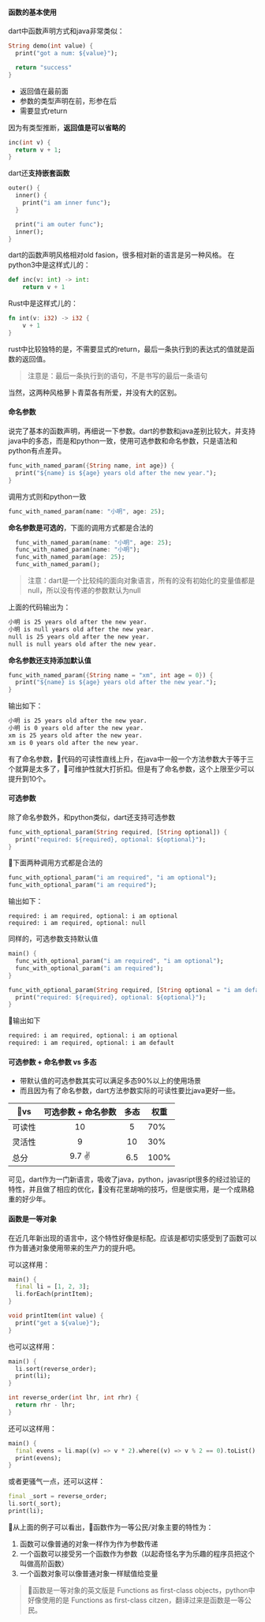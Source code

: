 #### 函数的基本使用

dart中函数声明方式和java非常类似：
```dart
String demo(int value) {
  print("got a num: ${value}");

  return "success"
}
```
- 返回值在最前面
- 参数的类型声明在前，形参在后
- 需要显式return

因为有类型推断，**返回值是可以省略的**
```dart
inc(int v) {
  return v + 1;
}
```

dart还**支持嵌套函数**
```dart
outer() {
  inner() {
    print("i am inner func");
  }

  print("i am outer func");
  inner();
}
```

dart的函数声明风格相对old fasion，很多相对新的语言是另一种风格。
在python3中是这样式儿的：
```python
def inc(v: int) -> int:
    return v + 1
```
Rust中是这样式儿的：
```rust
fn int(v: i32) -> i32 {
    v + 1
}
```
rust中比较独特的是，不需要显式的return，最后一条执行到的表达式的值就是函数的返回值。
> 注意是：最后一条执行到的语句，不是书写的最后一条语句

当然，这两种风格萝卜青菜各有所爱，并没有大的区别。

#### 命名参数

说完了基本的函数声明，再细说一下参数。dart的参数和java差别比较大，并支持java中的多态，而是和python一致，使用可选参数和命名参数，只是语法和python有点差异。
```dart
func_with_named_param({String name, int age}) {
  print("${name} is ${age} years old after the new year.");
}
```
调用方式则和python一致
```dart
func_with_named_param(name: "小明", age: 25);
```
**命名参数是可选的**，下面的调用方式都是合法的
```dart
  func_with_named_param(name: "小明", age: 25);
  func_with_named_param(name: "小明");
  func_with_named_param(age: 25);
  func_with_named_param();
```
> 注意：dart是一个比较纯的面向对象语言，所有的没有初始化的变量值都是null，所以没有传递的参数默认为null

上面的代码输出为：
```sh
小明 is 25 years old after the new year.
小明 is null years old after the new year.
null is 25 years old after the new year.
null is null years old after the new year.
```
**命名参数还支持添加默认值**
```dart
func_with_named_param({String name = "xm", int age = 0}) {
  print("${name} is ${age} years old after the new year.");
}
```
输出如下：
```sh
小明 is 25 years old after the new year.
小明 is 0 years old after the new year.
xm is 25 years old after the new year.
xm is 0 years old after the new year.
```

有了命名参数，代码的可读性直线上升，在java中一般一个方法参数大于等于三个就算是太多了，可维护性就大打折扣。但是有了命名参数，这个上限至少可以提升到10个。

#### 可选参数

除了命名参数外，和python类似，dart还支持可选参数
```dart
func_with_optional_param(String required, [String optional]) {
  print("required: ${required}, optional: ${optional}");
}
```
下面两种调用方式都是合法的
```dart
func_with_optional_param("i am required", "i am optional");
func_with_optional_param("i am required");
```
输出如下：
```
required: i am required, optional: i am optional
required: i am required, optional: null
```
同样的，可选参数支持默认值
```dart
main() {
  func_with_optional_param("i am required", "i am optional");
  func_with_optional_param("i am required");
}

func_with_optional_param(String required, [String optional = "i am default"]) {
  print("required: ${required}, optional: ${optional}");
}
```
输出如下
```sh
required: i am required, optional: i am optional
required: i am required, optional: i am default
```

#### 可选参数 + 命名参数 vs 多态

- 带默认值的可选参数其实可以满足多态90%以上的使用场景
- 而且因为有了命名参数，dart方法参数实际的可读性要比java更好一些。

vs | 可选参数 + 命名参数 | 多态 | 权重
---|:---:|:---:|---
可读性 | 10 | 5 | 70%
灵活性 | 9  | 10 | 30%
总分 | 9.7 ✌️ | 6.5 | 100%

可见，dart作为一门新语言，吸收了java，python，javasript很多的经过验证的特性，并且做了相应的优化，没有花里胡哨的技巧，但是很实用，是一个成熟稳重的好少年。

#### 函数是一等对象
在近几年新出现的语言中，这个特性好像是标配。应该是都切实感受到了函数可以作为普通对象使用带来的生产力的提升吧。

可以这样用：
```dart
main() {
  final li = [1, 2, 3];
  li.forEach(printItem);
}

void printItem(int value) {
  print("get a ${value}");
}
```
也可以这样用：
```dart
main() {
  li.sort(reverse_order);
  print(li);
}

int reverse_order(int lhr, int rhr) {
  return rhr - lhr;
}
```
还可以这样用：
```dart
main() {
  final evens = li.map((v) => v * 2).where((v) => v % 2 == 0).toList();
  print(evens);
}
```
或者更骚气一点，还可以这样：
```dart
final _sort = reverse_order;
li.sort(_sort);
print(li);
```
从上面的例子可以看出，函数作为一等公民/对象主要的特性为：
1. 函数可以像普通的对象一样作为作为参数传递
2. 一个函数可以接受另一个函数作为参数（以起奇怪名字为乐趣的程序员把这个叫做高阶函数）
3. 一个函数对象可以像普通对象一样赋值给变量

> 函数是一等对象的英文版是 Functions as first-class objects，python中好像使用的是 Functions as first-class citzen，翻译过来是函数是一等公民。